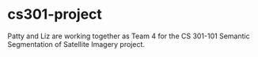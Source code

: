 # cs301-project
Patty and Liz are working together as Team 4 for the CS 301-101 Semantic Segmentation of Satellite Imagery project.
